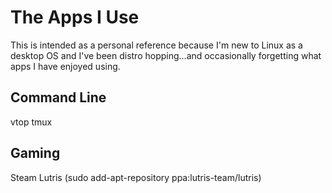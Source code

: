 # The Apps I Use

This is intended as a personal reference because I'm new to Linux as a desktop OS and I've been distro hopping...and occasionally forgetting what apps I have enjoyed using.

## Command Line
vtop
tmux

## Gaming
Steam
Lutris (sudo add-apt-repository ppa:lutris-team/lutris)
